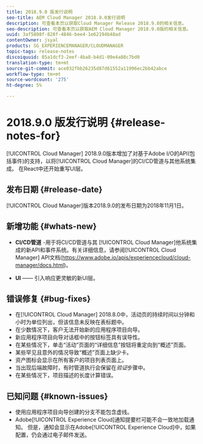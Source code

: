 ```yaml
---
title: 2018.9.0 版发行说明
seo-title: AEM Cloud Manager 2018.9.0发行说明
description: 可查看本页以获取Cloud Manager Release 2018.9.0的相关信息。
seo-description: 可查看本页以获取AEM Cloud Manager 2018.9.0版的相关信息。
uuid: 3af5808f-828f-4846-bee4-1e62194b48ad
contentOwner: jsyal
products: SG_EXPERIENCEMANAGER/CLOUDMANAGER
topic-tags: release-notes
discoiquuid: 85a1dcf3-2eef-4ba8-b4d1-09e4a88c7bd0
translation-type: tm+mt
source-git-commit: ace032fbb26235d87d61552a11996ec2bb42abce
workflow-type: tm+mt
source-wordcount: '275'
ht-degree: 5%

---
```



# 2018.9.0 版发行说明 {#release-notes-for}

[!UICONTROL Cloud Manager] 2018.9.0版本增加了对基于Adobe I/O的API(包括事件)的支持，以将[!UICONTROL Cloud Manager]的CI/CD管道与其他系统集成。 在React中还开始重写UI层。

## 发布日期 {#release-date}

[!UICONTROL Cloud Manager]版本2018.9.0的发布日期为2018年11月1日。

## 新增功能 {#whats-new}

* **CI/CD管道** -用于将CI/CD管道与其 [!UICONTROL Cloud Manager]他系统集成的新API和事件系统。有关详细信息，请参阅[!UICONTROL Cloud Manager] API文档(https://www.adobe.io/apis/experiencecloud/cloud-manager/docs.html)。

* **UI**  —— 引入响应更灵敏的新UI层。

## 错误修复 {#bug-fixes}

* 在[!UICONTROL Cloud Manager] 2018.8.0中，活动页的持续时间以分钟和小时为单位列出，但该信息未反映在表标题中。
* 在少数情况下，客户无法开始新的应用程序项目向导。
* 新应用程序项目向导对话框中的按钮标签具有误导性。
* 在某些情况下，单击“活动”页面的“详细信息”按钮将重定向到“概述”页面。
* 某些罕见且意外的情况导致“概述”页面上缺少卡。
* 资产图标会显示在所有客户的项目列表页面上。
* 当出现后端故障时，有时管道执行会保留在&#x200B;*验证*&#x200B;步骤中。
* 在某些情况下，项目描述的长度计算错误。

## 已知问题 {#known-issues}

* 使用应用程序项目向导创建的分支不能包含虚线。
* Adobe[!UICONTROL Experience Cloud]通知提要栏可能不会一致地加载通知。 但是，通知会显示在Adobe[!UICONTROL Experience Cloud]中，如果配置，仍会通过电子邮件发送。

